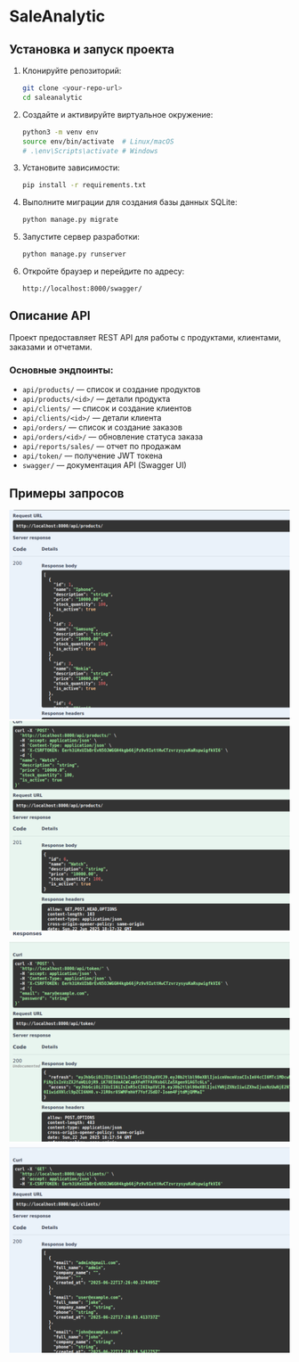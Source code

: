 # SaleAnalytic

## Установка и запуск проекта

1. Клонируйте репозиторий:

   ```bash
   git clone <your-repo-url>
   cd saleanalytic
   ```

2. Создайте и активируйте виртуальное окружение:

   ```bash
   python3 -m venv env
   source env/bin/activate  # Linux/macOS
   # .\env\Scripts\activate # Windows
   ```

3. Установите зависимости:

   ```bash
   pip install -r requirements.txt
   ```

4. Выполните миграции для создания базы данных SQLite:

   ```bash
   python manage.py migrate
   ```

5. Запустите сервер разработки:

   ```bash
   python manage.py runserver
   ```

6. Откройте браузер и перейдите по адресу:

   ```
   http://localhost:8000/swagger/
   ```

## Описание API

Проект предоставляет REST API для работы с продуктами, клиентами, заказами и отчетами.

### Основные эндпоинты:

* `api/products/` — список и создание продуктов
* `api/products/<id>/` — детали продукта
* `api/clients/` — список и создание клиентов
* `api/clients/<id>/` — детали клиента
* `api/orders/` — список и создание заказов
* `api/orders/<id>/` — обновление статуса заказа
* `api/reports/sales/` — отчет по продажам
* `api/token/` — получение JWT токена
* `swagger/` — документация API (Swagger UI)

## Примеры запросов

![Description](images/image1.png)
![Description](images/image2.png)
![Description](images/image3.png)
![Description](images/image4.png)
